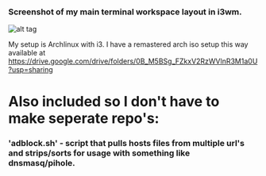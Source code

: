 ### Screenshot of my main terminal workspace layout in i3wm.
![alt tag](https://raw.githubusercontent.com/duffydack/dotfiles/master/scrot2.png)


My setup is Archlinux with i3.  I have a remastered arch iso setup this way available at
https://drive.google.com/drive/folders/0B_M5BSg_FZkxV2RzWVlnR3M1a0U?usp=sharing




# Also included so I don't have to make seperate repo's:

### 'adblock.sh' -  script that pulls hosts files from multiple url's and strips/sorts for usage with something like dnsmasq/pihole.

